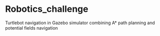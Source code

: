 # Robotics_challenge
Turtlebot navigation in Gazebo simulator combining A* path planning and potential fields navigation
